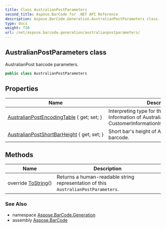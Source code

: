 ```yaml
---
title: Class AustralianPostParameters
second_title: Aspose.BarCode for .NET API Reference
description: Aspose.BarCode.Generation.AustralianPostParameters class. AustralianPost barcode parameters
type: docs
weight: 720
url: /net/aspose.barcode.generation/australianpostparameters/
---
```

## AustralianPostParameters class

AustralianPost barcode parameters.

```csharp
public class AustralianPostParameters
```

## Properties

| Name | Description |
| --- | --- |
| [AustralianPostEncodingTable](../../aspose.barcode.generation/australianpostparameters/australianpostencodingtable/) { get; set; } | Interpreting type for the Customer Information of AustralianPost, default to CustomerInformationInterpretingType.Other" |
| [AustralianPostShortBarHeight](../../aspose.barcode.generation/australianpostparameters/australianpostshortbarheight/) { get; set; } | Short bar's height of AustralianPost barcode. |

## Methods

| Name | Description |
| --- | --- |
| override [ToString](../../aspose.barcode.generation/australianpostparameters/tostring/)() | Returns a human-readable string representation of this `AustralianPostParameters`. |

### See Also

* namespace [Aspose.BarCode.Generation](../../aspose.barcode.generation/)
* assembly [Aspose.BarCode](../../)


